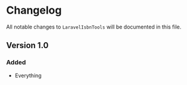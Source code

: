 # Changelog

All notable changes to `LaravelIsbnTools` will be documented in this file.

## Version 1.0

### Added
- Everything
